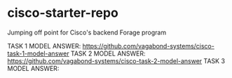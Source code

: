 # cisco-starter-repo
Jumping off point for Cisco's backend Forage program

TASK 1 MODEL ANSWER:
https://github.com/vagabond-systems/cisco-task-1-model-answer
TASK 2 MODEL ANSWER:
https://github.com/vagabond-systems/cisco-task-2-model-answer
TASK 3 MODEL ANSWER:
